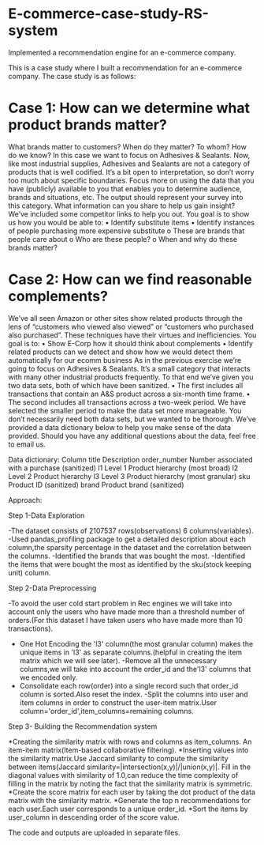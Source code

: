 # E-commerce-case-study-RS-system
Implemented a recommendation engine for an e-commerce company.

This is a case study where I built a recommendation for an e-commerce company. The case study is as follows:

# Case 1: How can we determine what product brands matter?
What brands matter to customers? When do they matter? To whom? How do we know?
In this case we want to focus on Adhesives & Sealants. Now, like most industrial supplies,
Adhesives and Sealants are not a category of products that is well codified. It’s a bit open to
interpretation, so don’t worry too much about specific boundaries. Focus more on using the
data that you have (publicly) available to you that enables you to determine audience, brands
and situations, etc. The output should represent your survey into this category. What
information can you share to help us gain insight?
We’ve included some competitor links to help you out.
You goal is to show us how you would be able to:
• Identify substitute items
• Identify instances of people purchasing more expensive substitute
o These are brands that people care about
o Who are these people?
o When and why do these brands matter?


# Case 2: How can we find reasonable complements?
We’ve all seen Amazon or other sites show related products through the lens of “customers
who viewed also viewed” or “customers who purchased also purchased”. These techniques
have their virtues and inefficiencies.
You goal is to:
• Show E-Corp how it should think about complements
• Identify related products can we detect and show how we would detect them
automatically for our ecomm business
As in the previous exercise we’re going to focus on Adhesives & Sealants. It’s a small category
that interacts with many other industrial products frequently. To that end we’ve given you two
data sets, both of which have been sanitized.
• The first includes all transactions that contain an A&S product across a six-month time
frame.
• The second includes all transactions across a two-week period. We have selected the
smaller period to make the data set more manageable.
You don’t necessarily need both data sets, but we wanted to be thorough. We’ve provided a
data dictionary below to help you make sense of the data provided. Should you have any
additional questions about the data, feel free to email us.


Data dictionary:
Column title Description
order_number Number associated with a purchase (sanitized)
l1 Level 1 Product hierarchy (most broad)
l2 Level 2 Product hierarchy
l3 Level 3 Product hierarchy (most granular)
sku Product ID (sanitized)
brand Product brand (sanitized)


Approach:

Step 1-Data Exploration

-The dataset consists of 2107537 rows(observations) 6 columns(variables). 
-Used pandas_profiling package to get a detailed description about each column,the sparsity percentage in the dataset and the correlation between the columns. 
-Identified the brands that was bought the most.
-Identified the items that were bought the most as identified by the sku(stock keeping unit) column.

Step 2-Data Preprocessing

-To avoid the user cold start problem in Rec engines we will take into account only the users who have made more than a threshold number of orders.(For this dataset I have taken users who have made more than 10 transactions).
- One Hot Encoding the 'l3' column(the most granular column) makes the unique items in 'l3' as separate columns.(helpful in creating the item matrix which we will see later).
-Remove all the unnecessary columns,we will take into account the order_id and the'l3' columns that we encoded only.
- Consolidate each row(order) into a single record such that order_id column is sorted.Also reset the index.
-Split the columns into user and item columns in order to construct the user-item matrix.User column='order_id',item_columns=remaining columns.

Step 3- Building the Recommendation system

*Creating the similarity matrix with rows and columns as item_columns. An item-item matrix(Item-based collaborative filtering).
*Inserting values into the similarity matrix.Use Jaccard similarity to compute the similarity between items(Jaccard similarity=|intersection(x,y)|/|union(x,y)|. Fill in the diagonal values with similarity of 1.0,can reduce the time complexity of filling in the matrix by noting the fact that the similarity matrix is symmetric.
*Create the score matrix for each user by taking the dot product of the data matrix with the similarity matrix.
*Generate the top n recommendations for each user.Each user corresponds to a unique order_id.
*Sort the items by user_column in descending order of the score value.

The code and outputs are uploaded in separate files.





